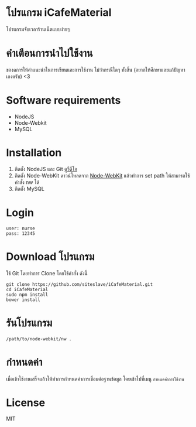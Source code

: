 # โปรแกรม iCafeMaterial
โปรแกรมจับเวลาร้านเน็ตแบบง่ายๆ

# คำเตือนการนำไปใช้งาน

ของดการให้คำแนะนำในการเขียนและการใช้งาน ไม่ว่ากรณีใดๆ ทั้งสิ้น (อยากให้ศึกษาและแก้ปัญหาเองครับ) <3

# Software requirements
* NodeJS
* Node-Webkit
* MySQL

# Installation
1. ติดตั้ง NodeJS และ Git [ดูวีดีโอ](http://www.youtube.com/watch?v=tlntE8fe6u4)
2. ติดตั้ง Node-WebKit ดาวน์โหลดจาก [Node-WebKit](https://github.com/rogerwang/node-webkit) แล้วทำการ set path ให้สามารถใช้คำสั่ง nw ได้
3. ติดตั้ง MySQL

# Login
    user: nurse
    pass: 12345

# Download โปรแกรม
ใช้ Git โดยทำการ Clone โดยใช้คำสั่ง ดังนี้

```
git clone https://github.com/siteslave/iCafeMaterial.git
cd iCafeMaterial
sudo npm install
bower install
```

# รันโปรแกรม

```
/path/to/node-webkit/nw .
```
# กำหนดค่า

เมื่อเข้าใช้งานเสร็จแล้วให้ทำการกำหนดค่าการเชื่อมต่อฐานข้อมูล โดยเข้าไปที่เมนู `กำหนดค่าการใช้งาน`

# License

MIT
